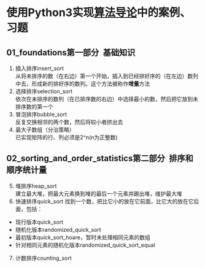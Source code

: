 # 使用Python3实现[算法导论](https://book.douban.com/subject/20432061/)中的案例、习题
## 01_foundations第一部分&ensp;基础知识
1. 插入排序insert_sort<br>
从将未排序的数（在右边）第一个开始，插入到已经排好序的（在左边）数列中去，形成新的排好序的数列。这个方法被称作**增量**方法
1. 选择排序selection_sort<br>
依次在未排序的数列（在已排序数的右边）中选择最小的数，然后把它放到未排序数的第一个
1. 冒泡排序bubble_sort<br>
反复交换相邻的两个数，然后将较小者挤出去
1. 最大子数组（分治策略）<br>
已实现矩阵的行、列必须是2^n(n为正整数)
## 02_sorting_and_order_statistics第二部分&ensp;排序和顺序统计量
5. 堆排序heap_sort<br>
建立最大堆，把最大元素换到堆的最后一个元素并踢出堆，维护最大堆
6. 快速排序quick_sort
找到一个数，把比它小的放在它前面，比它大的放在它后面，包括：<br>
* 现行版本quick_sort
* 随机化版本randomized_quick_sort
* 最初版本quick_sort_hoare，暂时未处理相同元素的数组
* 针对相同元素的随机化版本randomized_quick_sort_equal
7. 计数排序counting_sort<br>
